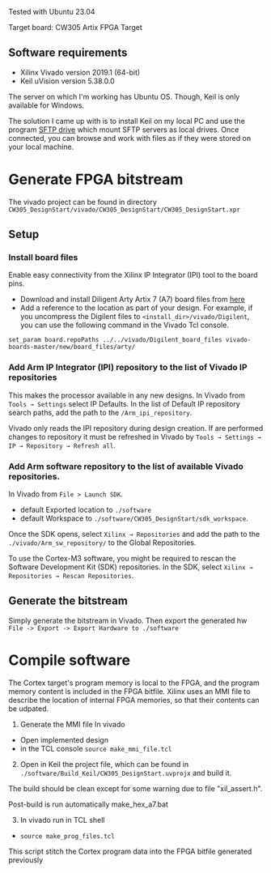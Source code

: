 
Tested with Ubuntu 23.04

Target board: CW305 Artix FPGA Target 
## Software requirements
- Xilinx Vivado version 2019.1 (64-bit)
- Keil uVision version 5.38.0.0

The server on which I'm working has Ubuntu OS. Though, Keil is only available for Windows.

The solution I came up with is to install Keil on my local PC and use the program [SFTP drive](https://www.nsoftware.com/sftpdrive?gad_source=1&gclid=EAIaIQobChMI18yxtLzrggMVX5aDBx1uvgIREAAYASAAEgKqJPD_BwE) which mount SFTP servers as local drives. Once connected, you can browse and work with files as if they were stored on your local machine. 

# Generate FPGA bitstream
The vivado project can be found in directory `CW305_DesignStart/vivado/CW305_DesignStart/CW305_DesignStart.xpr`
## Setup
### Install board files
Enable easy connectivity from the Xilinx IP Integrator (IPI) tool to the board pins.
- Download and install Diligent Arty Artix 7 (A7) board files from [here](https://reference.digilentinc.com/learn/software/tutorials/vivado-board-files/start)
- Add a reference to the location as part of your design. For example, if you uncompress the Digilent files to  `<install_dir>/vivado/Digilent`, you can use the following command in the Vivado Tcl console.
~~~
set_param board.repoPaths ../../vivado/Digilent_board_files vivado-boards-master/new/board_files/arty/
~~~
### Add Arm IP Integrator (IPI) repository to the list of Vivado IP repositories 
This makes the processor available in any new designs.
In Vivado from `Tools → Settings` select IP Defaults. In the list of Default IP repository search paths, add the path to the `/Arm_ipi_repository`.

Vivado only reads the IPI repository during design creation. If are performed changes to repository it must be refreshed in Vivado by `Tools → Settings → IP → Repository → Refresh all`.
### Add Arm software repository to the list of available Vivado repositories.
In Vivado from `File > Launch SDK`.

- default Exported location to `./software` 
- default Workspace to `./software/CW305_DesignStart/sdk_workspace`.

Once the SDK opens, select `Xilinx → Repositories` and add the path to the `./vivado/Arm_sw_repository/` to the Global Repositories.

To use the Cortex-M3 software, you might be required to rescan the Software Development Kit (SDK) repositories. In the SDK, select `Xilinx → Repositories → Rescan Repositories`.
## Generate the bitstream
Simply generate the bitstream in Vivado. Then export the generated hw `File -> Export -> Export Hardware to ./software`

# Compile software
The Cortex target's program memory is local to the FPGA, and the program memory content is included in the FPGA bitfile.
Xilinx uses an MMI file to describe the location of internal FPGA memories, so that their contents can be udpated.
1. Generate the MMI file
In vivado
- Open implemented design 
- in the TCL console `source make_mmi_file.tcl`
2. Open in Keil the project file, which can be found in `./software/Build_Keil/CW305_DesignStart.uvprojx` and build it.

The build should be clean except for some warning due to file "xil_assert.h".

Post-build is run automatically make_hex_a7.bat 

3. In vivado run in TCL shell
- `source make_prog_files.tcl`

This script stitch the Cortex program data into the FPGA bitfile generated previously
